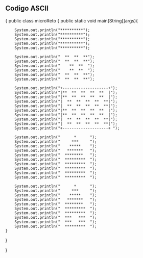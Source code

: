## Codigo ASCII

{
public class microReto {
    public static void main(String[]args){

        System.out.println("**********");
        System.out.println("**********");
        System.out.println("**********");
        System.out.println("**********");
        System.out.println("**********");

        System.out.println("  **  **  **");
        System.out.println("  **  **  **");
        System.out.println("    **  **  ");
        System.out.println("    **  **  ");
        System.out.println("  **  **  **");
        System.out.println("  **  **  **");

        System.out.println("+--------------------+");
        System.out.println("|**  **  **  **  **  |");
        System.out.println("|**  **  **  **  **  |");
        System.out.println("|  **  **  **  **  **|");
        System.out.println("|  **  **  **  **  **|");
        System.out.println("|**  **  **  **  **  |");
        System.out.println("|**  **  **  **  **  |");
        System.out.println("|  **  **  **  **  **|");
        System.out.println("|  **  **  **  **  **|");
        System.out.println("+--------------------+ ");

        System.out.println("      *      ");
        System.out.println("     ***     ");
        System.out.println("    *****    ");
        System.out.println("   *******   ");
        System.out.println("  ********   ");
        System.out.println("  *********  ");
        System.out.println("  *********  ");
        System.out.println("  *********  ");
        System.out.println("  *********  ");
        System.out.println("  *********  ");

        System.out.println("      *      ");
        System.out.println("     ***     ");
        System.out.println("    *****    ");
        System.out.println("   *******   ");
        System.out.println("  ********   ");
        System.out.println("  *********  ");
        System.out.println("  *********  ");
        System.out.println("  ***   ***  ");
        System.out.println("  ***   ***  ");
        System.out.println("  *********  ");
    }

}

}
